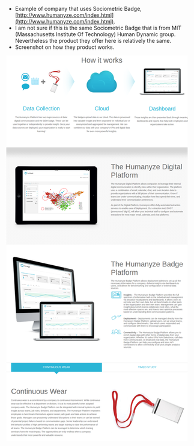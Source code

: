 * Example of company that uses Sociometric Badge, [http://www.humanyze.com/index.html](http://www.humanyze.com/index.html).
* I am not sure if this is the same Sociometric Badge that is from MIT (Massachusetts Institute Of Technology) Human Dynamic group. Nevertheless the product they offer here is relatively the same.
* Screenshot on how they product works.

![./20161019-1513-cet-humanyze-1.png](./20161019-1513-cet-humanyze-1.png)